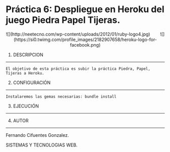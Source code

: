 Práctica 6: Despliegue en Heroku del juego Piedra Papel Tijeras.
================================

<center>
![](http://neetecno.com/wp-content/uploads/2012/01/ruby-logo4.jpg)
&nbsp;&nbsp;&nbsp;&nbsp;&nbsp;&nbsp;
![](https://si0.twimg.com/profile_images/2182907658/heroku-logo-for-facebook.png)
</center>

1. DESCRIPCION
--------------

	El objetivo de esta práctica es subir la práctica Piedra, Papel, Tijeras a Heroku.


2. CONFIGURACIÓN
----------------

	Instalaremos las gemas necesarias: bundle install


3. EJECUCIÓN
------------
	
	
	
4. AUTOR
--------

Fernando Cifuentes Gonzalez.

SISTEMAS Y TECNOLOGIAS WEB.




